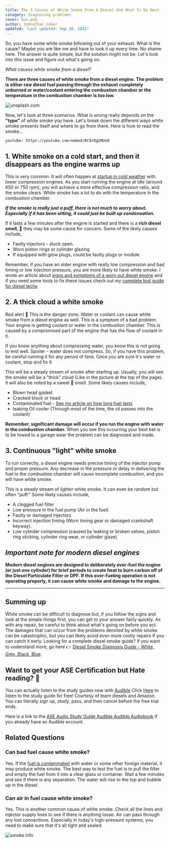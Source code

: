 ```yaml
---
title: The 3 Causes of White Smoke From A Diesel And What To Do Next
category: diagnosing problems
cover: bus.png
author: Johnathan Coker
updated: "Last updated: Sep 10, 2021"
---
```


So, you have some white smoke billowing out of your exhaust. What is the cause? Maybe you are like me and have to look it up every time. No shame here. The answer is quite simple, but the solution might not be. Let's look into this issue and figure out what's going on.

_What causes white smoke from a diesel?_

**There are three causes of white smoke from a diesel engine. The problem is either raw diesel fuel passing through the exhaust completely unburned or water/coolant entering the combustion chamber or the temperature in the combustion chamber is too low.**

![unsplash.com](./bus.png)

Now, let's look at three scenarios. What is wrong really depends on the **"type"** of white smoke you have. Let's break down the different ways white smoke presents itself and where to go from there. Here is how to read the smoke...

`youtube: https://youtube.com/embed/BC9rDgSMUe0`

## 1. White smoke on a cold start, and then it disappears as the engine warms up

This is very common. It will often happen at [startup in cold weather](/the-complete-guide-to-starting-a-diesel-in-cold-weather/) with lower compression engines. As you start running the engine at idle (around 650 or 750 rpm), you will achieve a more effective compression ratio, and the smoke clears. White smoke has a lot to do with the temperature in the combustion chamber.

**_If the smoke is really just a puff, there is not much to worry about. Especially if it has been sitting, it could just be built up condensation._**

If it lasts a few minutes after the engine is started and there is a **rich diesel smell, 👃** they may be some cause for concern. Some of the likely causes include,

- Faulty injectors - stuck open.
- Worn piston rings or cylinder glazing
- If equipped with glow plugs, could be faulty plugs or module.

Remember, if you have an older engine with really low compression and bad timing or low injection pressure, you are more likely to have white smoke. I wrote an article about [signs and symptoms of a worn out diesel engine](/10-signs-and-symptoms-of-a-worn-out-diesel-engine/) and if you need some tools to fix these issues check out my [complete tool guide for diesel techs](/the-tool-guide-for-new-diesel-mechanics/)

## 2. A thick cloud a white smoke

Red alert 🚨 This is the danger zone. Water or coolant can cause white smoke from a diesel engine as well. This is a symptom of a bad problem. Your engine is getting coolant or water in the combustion chamber. This is caused by a compromised part of the engine that has the flow of coolant in it.

If you know anything about compressing water, you know this is not going to end well. Spoiler - water does not compress. So, if you have this problem, be careful running it for any period of time. Once you are sure it's water or coolant, stop and fix it.

This will be a steady stream of smoke after starting up. Usually, you will see the smoke will be a "thick" cloud (Like in the picture at the top of the page). It will also be noted by a sweet 🍫 smell. Some likely causes include,

- Blown head gasket
- Cracked block or head
- Contaminated fuel - [See my article on how long fuel lasts](/storing-diesel-fuel/)
- leaking Oil cooler (Through most of the time, the oil passes into the coolant)

**Remember, significant damage will occur if you run the engine with water in the combustion chamber.** When you see this occurring your best bet is to be towed to a garage wear the problem can be diagnosed and made.

## 3. Continuous "light" white smoke

To run correctly, a diesel engine needs precise timing of the injector pump and proper pressure. Any decrease in the pressure or delay in delivering the fuel to the combustion chamber will cause incomplete combustion, and you will have white smoke.

This is a steady stream of _lighter_ white smoke. It can even be random but often "puff." Some likely causes include,

- A clogged fuel filter
- Low pressure in the fuel pump (Air in the fuel)
- Faulty or damaged injectors
- Incorrect injection timing (Worn timing gear or damaged crankshaft keyway).
- Low cylinder compression (caused by leaking or broken valves, piston ring sticking, cylinder ring wear, or cylinder glaze)

## **_Important note for modern diesel engines_**

**Modern diesel engines are designed to deliberately over-fuel the engine (or just one cylinder) for brief periods to create heat to burn carbon off of the Diesel Particulate Filter or DPF. If this over-fueling operation is not operating properly, it can cause white smoke and damage to the engine.**

---

## Summing up

White smoke can be difficult to diagnose but, if you follow the signs and look at the simple things first, you can get to your answer fairly quickly. As with any repair, be careful to think about what's going on before you act. The damages that can occur from the problems denoted by white smoke can be catastrophic, but you can likely avoid even more costly repairs if you can catch it early. Looking for a complete diesel smoke guide? If you want to understand more, go here 👉 [Diesel Smoke Diagnosis Guide - White, Grey, Black, Blue](/diesel-smoke-guide).

## Want to get your ASE Certification but Hate reading? 📕

You can actually listen to the study guides now with [Audible](https://amzn.to/2K3v96s) Click [Here](https://amzn.to/2K3v96s) to listen to the study guide for free! Courtesy of learn diesels and Amazon. You can literally sign up, study, pass, and then cancel before the free trial ends.

Here is a link to the [ASE Audio Study Guide Audible Audible Audiobook](https://amzn.to/32EcKDy) if you already have an Audible account.

## Related Questions

### Can bad fuel cause white smoke?

Yes. If the [fuel is contaminated](/storing-diesel-fuel) with water or some other foreign material, it may produce white smoke. The best way to test the fuel is to pull the filter and empty the fuel from it into a clear glass or container. Wait a few minutes and see if there is any separation. The water will rise to the top and bubble up in the diesel.

### Can air in fuel cause white smoke?

Yes. This is another common cause of white smoke. Check all the lines and injector supply lines to see if there is anything loose. Air can pass through any lost connections. Especially in today's high-pressure systems, you need to make sure that it's all tight and sealed.

![smoke info](smokeinfo.jpg)
